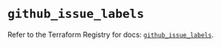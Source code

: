 # `github_issue_labels`

Refer to the Terraform Registry for docs: [`github_issue_labels`](https://registry.terraform.io/providers/integrations/github/5.44.0/docs/resources/issue_labels).
